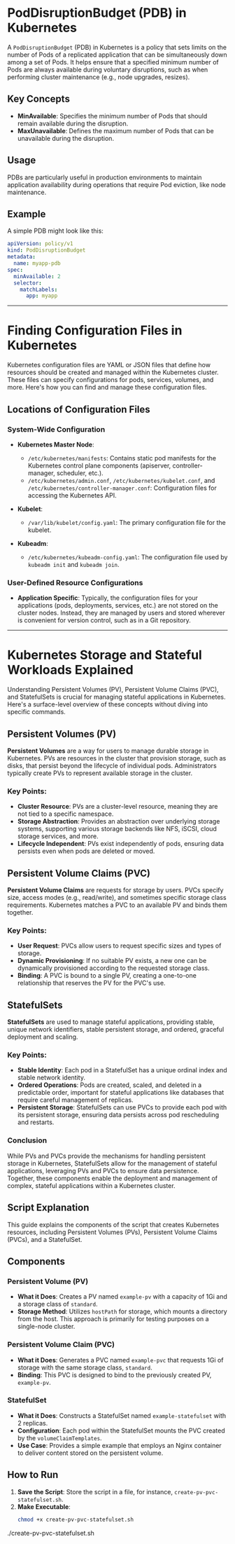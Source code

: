 

# PodDisruptionBudget (PDB) in Kubernetes

A `PodDisruptionBudget` (PDB) in Kubernetes is a policy that sets limits on the number of Pods of a replicated application that can be simultaneously down among a set of Pods. It helps ensure that a specified minimum number of Pods are always available during voluntary disruptions, such as when performing cluster maintenance (e.g., node upgrades, resizes).

## Key Concepts

- **MinAvailable**: Specifies the minimum number of Pods that should remain available during the disruption.
- **MaxUnavailable**: Defines the maximum number of Pods that can be unavailable during the disruption.

## Usage

PDBs are particularly useful in production environments to maintain application availability during operations that require Pod eviction, like node maintenance.

## Example

A simple PDB might look like this:

```yaml
apiVersion: policy/v1
kind: PodDisruptionBudget
metadata:
  name: myapp-pdb
spec:
  minAvailable: 2
  selector:
    matchLabels:
      app: myapp
```

---

# Finding Configuration Files in Kubernetes

Kubernetes configuration files are YAML or JSON files that define how resources should be created and managed within the Kubernetes cluster. These files can specify configurations for pods, services, volumes, and more. Here's how you can find and manage these configuration files.

## Locations of Configuration Files

### System-Wide Configuration

- **Kubernetes Master Node**:
  - `/etc/kubernetes/manifests`: Contains static pod manifests for the Kubernetes control plane components (apiserver, controller-manager, scheduler, etc.).
  - `/etc/kubernetes/admin.conf`, `/etc/kubernetes/kubelet.conf`, and `/etc/kubernetes/controller-manager.conf`: Configuration files for accessing the Kubernetes API.

- **Kubelet**:
  - `/var/lib/kubelet/config.yaml`: The primary configuration file for the kubelet.

- **Kubeadm**:
  - `/etc/kubernetes/kubeadm-config.yaml`: The configuration file used by `kubeadm init` and `kubeadm join`.

### User-Defined Resource Configurations

- **Application Specific**: Typically, the configuration files for your applications (pods, deployments, services, etc.) are not stored on the cluster nodes. Instead, they are managed by users and stored wherever is convenient for version control, such as in a Git repository.

---

# Kubernetes Storage and Stateful Workloads Explained

Understanding Persistent Volumes (PV), Persistent Volume Claims (PVC), and StatefulSets is crucial for managing stateful applications in Kubernetes. Here's a surface-level overview of these concepts without diving into specific commands.

## Persistent Volumes (PV)

**Persistent Volumes** are a way for users to manage durable storage in Kubernetes. PVs are resources in the cluster that provision storage, such as disks, that persist beyond the lifecycle of individual pods. Administrators typically create PVs to represent available storage in the cluster.

### Key Points:

- **Cluster Resource**: PVs are a cluster-level resource, meaning they are not tied to a specific namespace.
- **Storage Abstraction**: Provides an abstraction over underlying storage systems, supporting various storage backends like NFS, iSCSI, cloud storage services, and more.
- **Lifecycle Independent**: PVs exist independently of pods, ensuring data persists even when pods are deleted or moved.

## Persistent Volume Claims (PVC)

**Persistent Volume Claims** are requests for storage by users. PVCs specify size, access modes (e.g., read/write), and sometimes specific storage class requirements. Kubernetes matches a PVC to an available PV and binds them together.

### Key Points:

- **User Request**: PVCs allow users to request specific sizes and types of storage.
- **Dynamic Provisioning**: If no suitable PV exists, a new one can be dynamically provisioned according to the requested storage class.
- **Binding**: A PVC is bound to a single PV, creating a one-to-one relationship that reserves the PV for the PVC's use.

## StatefulSets

**StatefulSets** are used to manage stateful applications, providing stable, unique network identifiers, stable persistent storage, and ordered, graceful deployment and scaling.

### Key Points:

- **Stable Identity**: Each pod in a StatefulSet has a unique ordinal index and stable network identity.
- **Ordered Operations**: Pods are created, scaled, and deleted in a predictable order, important for stateful applications like databases that require careful management of replicas.
- **Persistent Storage**: StatefulSets can use PVCs to provide each pod with its persistent storage, ensuring data persists across pod rescheduling and restarts.

### Conclusion

While PVs and PVCs provide the mechanisms for handling persistent storage in Kubernetes, StatefulSets allow for the management of stateful applications, leveraging PVs and PVCs to ensure data persistence. Together, these components enable the deployment and management of complex, stateful applications within a Kubernetes cluster.

## Script Explanation

This guide explains the components of the script that creates Kubernetes resources, including Persistent Volumes (PVs), Persistent Volume Claims (PVCs), and a StatefulSet.

## Components

### Persistent Volume (PV)

- **What it Does**: Creates a PV named `example-pv` with a capacity of 1Gi and a storage class of `standard`.
- **Storage Method**: Utilizes `hostPath` for storage, which mounts a directory from the host. This approach is primarily for testing purposes on a single-node cluster.

### Persistent Volume Claim (PVC)

- **What it Does**: Generates a PVC named `example-pvc` that requests 1Gi of storage with the same storage class, `standard`.
- **Binding**: This PVC is designed to bind to the previously created PV, `example-pv`.

### StatefulSet

- **What it Does**: Constructs a StatefulSet named `example-statefulset` with 2 replicas.
- **Configuration**: Each pod within the StatefulSet mounts the PVC created by the `volumeClaimTemplates`.
- **Use Case**: Provides a simple example that employs an Nginx container to deliver content stored on the persistent volume.

## How to Run

1. **Save the Script**: Store the script in a file, for instance, `create-pv-pvc-statefulset.sh`.
2. **Make Executable**:
   ```bash
   chmod +x create-pv-pvc-statefulset.sh
./create-pv-pvc-statefulset.sh
```

